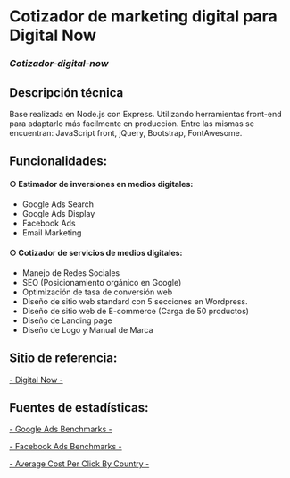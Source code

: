 # Cotizador de marketing digital para Digital Now
### _Cotizador-digital-now_

## Descripción técnica

Base realizada en Node.js con Express. Utilizando herramientas front-end para adaptarlo más facilmente en producción. Entre las mismas se encuentran: JavaScript front, jQuery, Bootstrap, FontAwesome.

## Funcionalidades:

#### ○ Estimador de inversiones en medios digitales:
- Google Ads Search
- Google Ads Display
- Facebook Ads
- Email Marketing

#### ○ Cotizador de servicios de medios digitales:
- Manejo de Redes Sociales
- SEO (Posicionamiento orgánico en Google)
- Optimización de tasa de conversión web
- Diseño de sitio web standard con 5 secciones en Wordpress.
- Diseño de sitio web de E-commerce (Carga de 50 productos)
- Diseño de Landing page
- Diseño de Logo y Manual de Marca

##  Sitio de referencia:

[- Digital Now -](https://digitalnow.com.ar)

## Fuentes de estadísticas:

[- Google Ads Benchmarks -](https://www.wordstream.com/blog/ws/2016/02/29/google-adwords-industry-benchmarks)

[- Facebook Ads Benchmarks -](https://www.wordstream.com/blog/ws/2017/02/28/facebook-advertising-benchmarks)

[- Average Cost Per Click By Country -](https://www.wordstream.com/blog/ws/2015/07/06/average-cost-per-click)